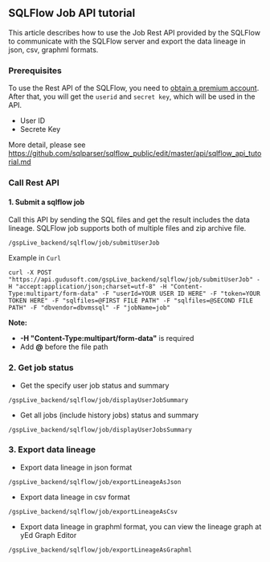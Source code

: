 ## SQLFlow Job API tutorial

This article describes how to use the Job Rest API provided by the SQLFlow to 
communicate with the SQLFlow server and export the data lineage in json, csv, graphml formats.

### Prerequisites
To use the Rest API of the SQLFlow, you need to <a href="https://gudusoft.com">obtain a premium account</a>. 
After that, you will get the `userid` and `secret key`, which will be used in the API.

- User ID
- Secrete Key

More detail, please see https://github.com/sqlparser/sqlflow_public/edit/master/api/sqlflow_api_tutorial.md

### Call Rest API

#### 1. Submit a sqlflow job

Call this API by sending the SQL files and get the result includes the data lineage. SQLFlow job supports both of multiple files and zip archive file.

```
/gspLive_backend/sqlflow/job/submitUserJob
```

Example in `Curl`
```
curl -X POST "https://api.gudusoft.com/gspLive_backend/sqlflow/job/submitUserJob" -H "accept:application/json;charset=utf-8" -H "Content-Type:multipart/form-data" -F "userId=YOUR USER ID HERE" -F "token=YOUR TOKEN HERE" -F "sqlfiles=@FIRST FILE PATH" -F "sqlfiles=@SECOND FILE PATH" -F "dbvendor=dbvmssql" -F "jobName=job"
```

**Note:**
 * **-H "Content-Type:multipart/form-data"** is required
 * Add **@** before the file path

### 2. Get job status

 * Get the specify user job status and summary
  ```
  /gspLive_backend/sqlflow/job/displayUserJobSummary
  ```
  
 * Get all jobs (include history jobs) status and summary
 ```
 /gspLive_backend/sqlflow/job/displayUserJobsSummary
 ```

### 3. Export data lineage

 * Export data lineage in json format
  
  ```
  /gspLive_backend/sqlflow/job/exportLineageAsJson
  ```
 
 * Export data lineage in csv format
  
  ```
  /gspLive_backend/sqlflow/job/exportLineageAsCsv
  ```
 
 * Export data lineage in graphml format, you can view the lineage graph at yEd Graph Editor
   
  ```
  /gspLive_backend/sqlflow/job/exportLineageAsGraphml
  ``` 
